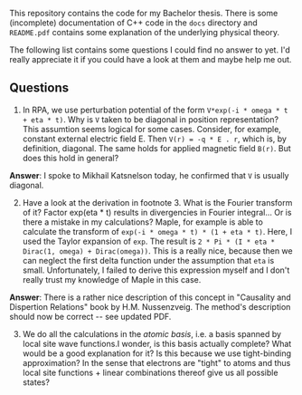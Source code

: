 This repository contains the code for my Bachelor thesis. There is some (incomplete) documentation of C++ code in the `docs` directory and `README.pdf` contains some explanation of the underlying physical theory. 

The following list contains some questions I could find no answer to yet. I'd really appreciate it if you could have a look at them and maybe help me out.

Questions
---------

1) In RPA, we use perturbation potential of the form `V*exp(-i * omega * t + eta * t)`. Why is `V` taken to be diagonal in position representation? This assumtion seems logical for some cases. Consider, for example, constant external electric field E. Then `V(r) = -q * E . r`, which is, by definition, diagonal. The same holds for applied magnetic field `B(r)`. But does this hold in general?

__Answer__: I spoke to Mikhail Katsnelson today, he confirmed that `V` is usually diagonal.

2) Have a look at the derivation in footnote 3. What is the Fourier transform of it? Factor exp(eta * t) results in divergencies in Fourier integral... Or is there a mistake in my calculations? Maple, for example is able to calculate the transform of `exp(-i * omega * t) * (1 + eta * t)`. Here, I used the Taylor expansion of `exp`. The result is `2 * Pi * (I * eta * Dirac(1, omega) + Dirac(omega))`. This is a really nice, because then we can neglect the first delta function under the assumption that `eta` is small. Unfortunately, I failed to derive this expression myself and I don't really trust my knowledge of Maple in this case.

__Answer__: There is a rather nice description of this concept in "Causality and Dispertion Relations" book by H.M. Nussenzveig. The method's description should now be correct -- see updated PDF.

3) We do all the calculations in the _atomic basis_, i.e. a basis spanned by local site wave functions.I wonder, is this basis actually complete? What would be a good explanation for it? Is this because we use tight-binding approximation? In the sense that electrons are "tight" to atoms and thus local site functions + linear combinations thereof give us all possible states?

